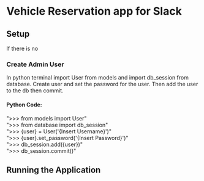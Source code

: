 # Vehicle Reservation app for Slack

## Setup  
If there is no 
### Create Admin User  
In python terminal import User from models and import db_session from database. Create user and set the password for the user. Then add the user to the db then commit.  
#### Python Code:  
">>> from models import User"  
">>> from database import db_session"   
">>> {user} = User('{Insert Username}')"  
">>> {user}.set_password('{Insert Password}')"  
">>> db_session.add({user})"  
">>> db_session.commit()"  


## Running the Application  
